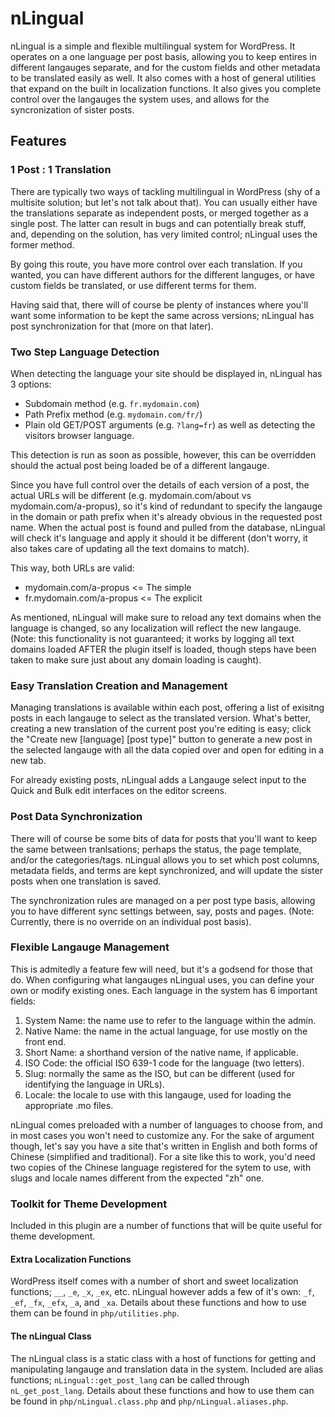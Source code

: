 nLingual
========

nLingual is a simple and flexible multilingual system for WordPress. It operates on a one language per post basis, allowing you to keep entires in different langauges separate, and for the custom fields and other metadata to be translated easily as well. It also comes with a host of general utilities that expand on the built in localization functions. It also gives you complete control over the langauges the system uses, and allows for the syncronization of sister posts.

Features
--------

### 1 Post : 1 Translation

There are typically two ways of tackling multilingual in WordPress (shy of a multisite solution; but let's not talk about that). You can usually either have the translations separate as independent posts, or merged together as a single post. The latter can result in bugs and can potentially break stuff, and, depending on the solution, has very limited control; nLingual uses the former method.

By going this route, you have more control over each translation. If you wanted, you can have different authors for the different languges, or have custom fields be translated, or use different terms for them.

Having said that, there will of course be plenty of instances where you'll want some information to be kept the same across versions; nLingual has post synchronization for that (more on that later).

### Two Step Language Detection

When detecting the language your site should be displayed in, nLingual has 3 options:

- Subdomain method (e.g. `fr.mydomain.com`)
- Path Prefix method (e.g. `mydomain.com/fr/`)
- Plain old GET/POST arguments (e.g. `?lang=fr`) as well as detecting the visitors browser language.

This detection is run as soon as possible, however, this can be overridden should the actual post being loaded be of a different langauge.

Since you have full control over the details of each version of a post, the actual URLs will be different (e.g. mydomain.com/about vs mydomain.com/a-propus), so it's kind of redundant to specify the langauge in the domain or path prefix when it's already obvious in the requested post name. When the actual post is found and pulled from the database, nLingual will check it's language and apply it should it be different (don't worry, it also takes care of updating all the text domains to match).

This way, both URLs are valid:

- mydomain.com/a-propus <= The simple
- fr.mydomain.com/a-propus <= The explicit

As mentioned, nLingual will make sure to reload any text domains when the language is changed, so any localization will reflect the new langauge. (Note: this functionality is not guaranteed; it works by logging all text domains loaded AFTER the plugin itself is loaded, though steps have been taken to make sure just about any domain loading is caught).

### Easy Translation Creation and Management

Managing translations is available within each post, offering a list of exisitng posts in each langauge to select as the translated version. What's better, creating a new translation of the current post you're editing is easy; click the "Create new [language] [post type]" button to generate a new post in the selected langauge with all the data copied over and open for editing in a new tab.

For already existing posts, nLingual adds a Langauge select input to the Quick and Bulk edit interfaces on the editor screens.

### Post Data Synchronization

There will of course be some bits of data for posts that you'll want to keep the same between tranlsations; perhaps the status, the page template, and/or the categories/tags. nLingual allows you to set which post columns, metadata fields, and terms are kept synchronized, and will update the sister posts when one translation is saved.

The synchronization rules are managed on a per post type basis, allowing you to have different sync settings between, say, posts and pages. (Note: Currently, there is no override on an individual post basis).

### Flexible Langauge Management

This is admitedly a feature few will need, but it's a godsend for those that do. When configuring what langauges nLingual uses, you can define your own or modify existing ones. Each language in the system has 6 important fields:

1. System Name: the name use to refer to the language within the admin.
2. Native Name: the name in the actual language, for use mostly on the front end.
3. Short Name: a shorthand version of the native name, if applicable.
4. ISO Code: the official ISO 639-1 code for the language (two letters).
5. Slug: normally the same as the ISO, but can be different (used for identifying the language in URLs).
6. Locale: the locale to use with this langauge, used for loading the appropriate .mo files.

nLingual comes preloaded with a number of languages to choose from, and in most cases you won't need to customize any. For the sake of argument though, let's say you have a site that's written in English and both forms of Chinese (simplified and traditional). For a site like this to work, you'd need two copies of the Chinese language registered for the sytem to use, with slugs and locale names different from the expected "zh" one.

### Toolkit for Theme Development

Included in this plugin are a number of functions that will be quite useful for theme development.

#### Extra Localization Functions

WordPress itself comes with a number of short and sweet localization functions; `__`, `_e`, `_x`, `_ex`, etc. nLingual however adds a few of it's own: `_f`, `_ef`, `_fx`, `_efx`, `_a`, and `_xa`. Details about these functions and how to use them can be found in `php/utilities.php`.

#### The nLingual Class

The nLingual class is a static class with a host of functions for getting and manipulating langauge and translation data in the system. Included are alias functions; `nLingual::get_post_lang` can be called through `nL_get_post_lang`. Details about these functions and how to use them can be found in `php/nLingual.class.php` and `php/nLingual.aliases.php`.
